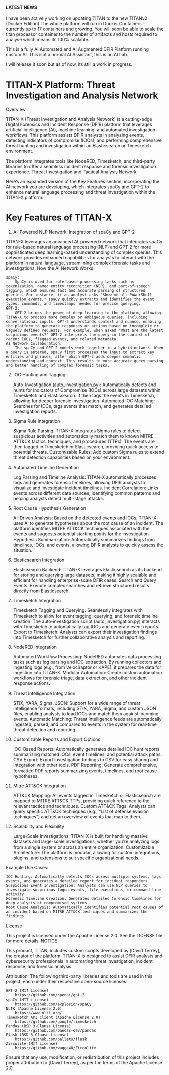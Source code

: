 #### LATEST NEWS ####
I have been actively working on updating TITAN to the new TITANv2 (Docker Edition)
The whole platform will run in Docker Containers - currently up to 17 containers and growing.
You will soon be able to scale the titan processor container to the number of artifacts and hosts required to analyse which means its 100% scalable.

This is a fully AI Automated and AI Augmented DFIR Platform running custom AI. This isnt a normal AI Assistant, this is an AI Lab.

I will release it soon but as of now, its still a work in progress. 



# TITAN-X Platform: Threat Investigation and Analysis Network
Overview

TITAN-X (Threat Investigation and Analysis Network) is a cutting-edge Digital Forensics and Incident Response (DFIR) platform that leverages artificial intelligence (AI), machine learning, and automated investigation workflows. This platform assists DFIR analysts in analyzing events, detecting indicators of compromise (IOCs), and performing comprehensive threat hunting and investigation within an Elasticsearch or Timesketch environment.

The platform integrates tools like NodeRED, Timesketch, and third-party libraries to offer a seamless incident response and forensic investigation experience.
Threat Investigation and Tactical Analysis Network

Here’s an expanded version of the Key Features section, incorporating the AI network you are developing, which integrates spaCy and GPT-2 to enhance natural language processing and threat investigation within the TITAN-X platform:

# Key Features of TITAN-X

1. AI-Powered NLP Network: Integration of spaCy and GPT-2

TITAN-X leverages an advanced AI-powered network that integrates spaCy for rule-based natural language processing (NLP) and GPT-2 for more sophisticated deep learning-based understanding of complex queries. This network provides enhanced capabilities for analysts to interact with the platform in natural language, streamlining complex forensic tasks and investigations.
How the AI Network Works:

    spaCy:
        SpaCy is used for rule-based processing tasks such as tokenization, named entity recognition (NER), and part-of-speech tagging, which ensures fast and accurate parsing of structured queries. For instance, if an analyst asks "Show me all PowerShell execution events," spaCy quickly extracts and identifies the event types, commands, and timestamps needed for precise querying.
    GPT-2:
        GPT-2 brings the power of deep learning to the platform, allowing TITAN-X to process more complex or ambiguous queries, including conversational inputs. GPT-2 understands context and nuance, enabling the platform to generate responses or actions based on incomplete or vaguely defined requests. For example, when asked "What are the latest suspicious events?" GPT-2 interprets the query in the context of recent IOCs, flagged events, and related metadata.
    AI Network Collaboration:
        The spaCy and GPT-2 models work together in a hybrid network. When a query is entered, spaCy first processes the input to extract key entities and phrases, after which GPT-2 adds deeper semantic understanding and context. This results in more accurate query parsing and better handling of complex forensic tasks.

2. IOC Hunting and Tagging

    Auto-Investigation (auto_investigation.py): Automatically detects and hunts for Indicators of Compromise (IOCs) across large datasets within Timesketch and Elasticsearch. It then tags the events in Timesketch, allowing for deeper forensic investigation.
    Automated IOC Matching: Searches for IOCs, tags events that match, and generates detailed investigation reports.

3. Sigma Rule Integration

    Sigma Rule Parsing: TITAN-X integrates Sigma rules to detect suspicious activities and automatically match them to known MITRE ATT&CK tactics, techniques, and procedures (TTPs). The events are then tagged in Timesketch or Elasticsearch, providing quick access to potential threats.
    Customizable Rules: Add custom Sigma rules to extend threat detection capabilities based on your environment.

4. Automated Timeline Generation

    Log Parsing and Timeline Analysis: TITAN-X automatically processes logs and generates forensic timelines, allowing DFIR analysts to visualize and investigate incident timelines.
    Incident Correlation: Links events across different data sources, identifying common patterns and helping analysts detect multi-stage attacks.

5. Root Cause Hypothesis Generation

    AI-Driven Analysis: Based on the detected events and IOCs, TITAN-X uses AI to generate hypotheses about the root cause of an incident. The platform identifies MITRE ATT&CK techniques associated with the events and suggests potential starting points for the investigation.
    Hypothesis Summarization: Automatically summarizes findings from timelines, IOCs, and events, allowing DFIR analysts to quickly assess the situation.

6. Elasticsearch Integration

    Elasticsearch Backend: TITAN-X leverages Elasticsearch as its backend for storing and querying large datasets, making it highly scalable and efficient for handling enterprise-scale DFIR cases.
    Search and Query Events: Execute complex searches and retrieve structured results directly from Elasticsearch.

7. Timesketch Integration

    Timesketch Tagging and Querying: Seamlessly integrates with Timesketch to allow for event tagging, querying, and forensic timeline creation. The auto-investigation script (auto_investigation.py) interacts with Timesketch to automatically tag IOCs and generate event reports.
    Export to Timesketch: Analysts can export their investigation findings into Timesketch for further collaborative analysis and reporting.

8. NodeRED Integration

    Automated Workflow Processing: NodeRED automates data processing tasks such as log parsing and IOC extraction. By running collectors and ingesting logs (e.g., from Velociraptor or KAPE), it prepares the data for ingestion into TITAN-X.
    Modular Automation: Create custom automation workflows for forensic triage, data extraction, and other incident response actions.

9. Threat Intelligence Integration

    STIX, YARA, Sigma, JSON: Support for a wide range of threat intelligence formats, including STIX, YARA, Sigma, and custom JSON files, enabling analysts to load IOCs and match them against incoming events.
    Automatic Matching: Threat intelligence feeds are automatically ingested, parsed, and compared to events in the system for real-time threat detection and reporting.

10. Customizable Reports and Export Options

    IOC-Based Reports: Automatically generates detailed IOC hunt reports summarizing matched IOCs, event timelines, and potential attack paths.
    CSV Export: Export investigation findings to CSV for easy sharing and integration with other tools.
    PDF Reporting: Generate comprehensive, formatted PDF reports summarizing events, timelines, and root cause hypotheses.

11. Mitre ATT&CK Integration

    ATT&CK Mapping: All events tagged in Timesketch or Elasticsearch are mapped to MITRE ATT&CK TTPs, providing quick reference to the relevant tactics and techniques.
    Custom ATT&CK Tags: Analysts can query specific ATT&CK techniques (e.g., “List of defense evasion techniques”) and get an overview of events that map to them.

12. Scalability and Flexibility

    Large-Scale Investigations: TITAN-X is built for handling massive datasets and large-scale investigations, whether you're analyzing logs from a single system or across an entire organization.
    Customizable Architecture: The platform is modular, allowing for custom integrations, plugins, and extensions to suit specific organizational needs.

Example Use Cases:

    IOC Hunting: Automatically detects IOCs across multiple systems, tags events, and generates a detailed report for incident responders.
    Suspicious Event Investigation: Analysts can use NLP queries to investigate suspicious logon events, file executions, or command-line activity.
    Forensic Timeline Creation: Generates detailed forensic timelines for deep analysis of compromised systems.
    Root Cause Analysis: Automatically identifies potential root causes of an incident based on MITRE ATT&CK techniques and summarizes the findings.

License

This project is licensed under the Apache License 2.0. See the LICENSE file for more details.
NOTICE

This product, TITAN, includes custom scripts developed by [David Terrey], the creator of the platform. TITAN-X is designed to assist DFIR analysts and cybersecurity professionals in automating threat investigation, incident response, and forensic analysis.

Attribution: The following third-party libraries and tools are used in this project, each under their respective open-source licenses:

    GPT-2 (MIT License)
        https://github.com/openai/gpt-2
    spaCy (MIT License)
        https://github.com/explosion/spaCy
    NLTK (Apache License 2.0)
        https://www.nltk.org/
    Timesketch API Client (Apache License 2.0)
        https://github.com/google/timesketch
    Pandas (BSD 3-Clause License)
        https://github.com/pandas-dev/pandas
    Flask (BSD 3-Clause License)
        https://github.com/pallets/flask
    Zircolite (MIT License)
        https://github.com/wagga40/Zircolite

Ensure that any use, modification, or redistribution of this project includes proper attribution to [David Terrey], as per the terms of the Apache License 2.0.
